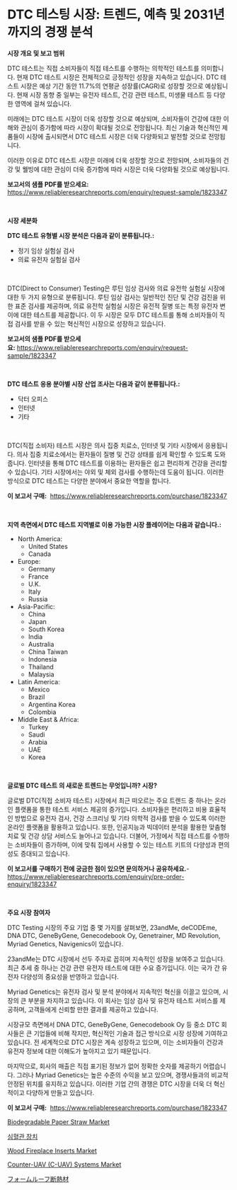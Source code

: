 <p><h1>DTC 테스팅 시장: 트렌드, 예측 및 2031년까지의 경쟁 분석</h1></p><p><strong>시장 개요 및 보고 범위</strong></p>
<p><p>DTC 테스트는 직접 소비자들이 직접 테스트를 수행하는 의학적인 테스트를 의미합니다. 현재 DTC 테스트 시장은 전체적으로 긍정적인 성장을 지속하고 있습니다. DTC 테스트 시장은 예상 기간 동안 11.7%의 연평균 성장률(CAGR)로 성장할 것으로 예상됩니다. 현재 시장 동향 중 일부는 유전자 테스트, 건강 관련 테스트, 미생물 테스트 등 다양한 영역에 걸쳐 있습니다. </p><p>미래에는 DTC 테스트 시장이 더욱 성장할 것으로 예상되며, 소비자들이 건강에 대한 이해와 관심이 증가함에 따라 시장이 확대될 것으로 전망됩니다. 최신 기술과 혁신적인 제품들이 시장에 출시되면서 DTC 테스트 시장은 더욱 다양화되고 발전할 것으로 전망됩니다.</p><p>이러한 이유로 DTC 테스트 시장은 미래에 더욱 성장할 것으로 전망되며, 소비자들의 건강 및 웰빙에 대한 관심이 더욱 증가함에 따라 시장은 더욱 다양화될 것으로 예상됩니다.</p></p>
<p><strong>보고서의 샘플 PDF를 받으세요:</strong> <a href="https://www.reliableresearchreports.com/enquiry/request-sample/1823347">https://www.reliableresearchreports.com/enquiry/request-sample/1823347</a></p>
<p>&nbsp;</p>
<p><strong>시장 세분화</strong></p>
<p><strong>DTC 테스트 유형별 시장 분석은 다음과 같이 분류됩니다.:</strong></p>
<p><ul><li>정기 임상 실험실 검사</li><li>의료 유전자 실험실 검사</li></ul></p>
<p>&nbsp;</p>
<p><p>DTC(Direct to Consumer) Testing은 루틴 임상 검사와 의료 유전학 실험실 시장에 대한 두 가지 유형으로 분류됩니다. 루틴 임상 검사는 일반적인 진단 및 건강 검진을 위한 표준 검사를 제공하며, 의료 유전학 실험실 시장은 유전적 질병 또는 특정 유전자 변이에 대한 테스트를 제공합니다. 이 두 시장은 모두 DTC 테스트를 통해 소비자들이 직접 검사를 받을 수 있는 혁신적인 시장으로 성장하고 있습니다.</p></p>
<p><strong>보고서의 샘플 PDF를 받으세요:</strong>&nbsp;<a href="https://www.reliableresearchreports.com/enquiry/request-sample/1823347">https://www.reliableresearchreports.com/enquiry/request-sample/1823347</a></p>
<p>&nbsp;</p>
<p><strong> DTC 테스트 응용 분야별 시장 산업 조사는 다음과 같이 분류됩니다.:</strong></p>
<p><ul><li>닥터 오피스</li><li>인터넷</li><li>기타</li></ul></p>
<p>&nbsp;</p>
<p><p>DTC(직접 소비자) 테스트 시장은 의사 집중 치료소, 인터넷 및 기타 시장에서 응용됩니다. 의사 집중 치료소에서는 환자들이 질병 및 건강 상태를 쉽게 확인할 수 있도록 도와줍니다. 인터넷을 통해 DTC 테스트를 이용하는 환자들은 쉽고 편리하게 건강을 관리할 수 있습니다. 기타 시장에서는 야외 및 체외 검사를 수행하는데 도움이 됩니다. 이러한 방식으로 DTC 테스트는 다양한 분야에서 중요한 역할을 합니다.</p></p>
<p><strong>이 보고서 구매:</strong>&nbsp; <a href="https://www.reliableresearchreports.com/purchase/1823347">https://www.reliableresearchreports.com/purchase/1823347</a></p>
<p>&nbsp;</p>
<p><strong>지역 측면에서 DTC 테스트 지역별로 이용 가능한 시장 플레이어는 다음과 같습니다.:</strong></p>
<p><ul>
    <li>
        North America:
        <ul>
            <li>United States</li>
            <li>Canada</li>
        </ul>
    </li>
    <li>
        Europe:
        <ul>
            <li>Germany</li>
            <li>France</li>
            <li>U.K.</li>
            <li>Italy</li>
            <li>Russia</li>
        </ul>
    </li>
    <li>
        Asia-Pacific:
        <ul>
            <li>China</li>
            <li>Japan</li>
            <li>South Korea</li>
            <li>India</li>
            <li>Australia</li>
            <li>China Taiwan</li>
            <li>Indonesia</li>
            <li>Thailand</li>
            <li>Malaysia</li>
        </ul>
    </li>
    <li>
        Latin America:
        <ul>
            <li>Mexico</li>
            <li>Brazil</li>
            <li>Argentina Korea</li>
            <li>Colombia</li>
        </ul>
    </li>
    <li>
        Middle East & Africa:
        <ul>
            <li>Turkey</li>
            <li>Saudi</li>
            <li>Arabia</li>
            <li>UAE</li>
            <li>Korea</li>
        </ul>
    </li>
    </ul></p>
<p>&nbsp;</p>
<p><strong>글로벌 DTC 테스트 의 새로운 트렌드는 무엇입니까? 시장?</strong></p>
<p><p>글로벌 DTC(직접 소비자 테스트) 시장에서 최근 떠오르는 주요 트렌드 중 하나는 온라인 플랫폼을 통한 테스트 서비스 제공의 증가입니다. 소비자들은 편리하고 비용 효율적인 방법으로 유전자 검사, 건강 스크리닝 및 기타 의학적 검사를 받을 수 있도록 이러한 온라인 플랫폼을 활용하고 있습니다. 또한, 인공지능과 빅데이터 분석을 활용한 맞춤형 치료 및 건강 상담 서비스도 늘어나고 있습니다. 더불어, 가정에서 직접 테스트를 수행하는 소비자들이 증가하며, 이에 맞춰 집에서 사용할 수 있는 테스트 키트의 다양성과 편의성도 증대되고 있습니다.</p></p>
<p><strong>이 보고서를 구매하기 전에 궁금한 점이 있으면 문의하거나 공유하세요.</strong>- <a href="https://www.reliableresearchreports.com/enquiry/pre-order-enquiry/1823347">https://www.reliableresearchreports.com/enquiry/pre-order-enquiry/1823347</a></p>
<p>&nbsp;</p>
<p><strong>주요 시장 참여자</strong></p>
<p><p>DTC Testing 시장의 주요 기업 중 몇 가지를 살펴보면, 23andMe, deCODEme, DNA DTC, GeneByGene, Genecodebook Oy, Genetrainer, MD Revolution, Myriad Genetics, Navigenics이 있습니다.</p><p>23andMe는 DTC 시장에서 선두 주자로 꼽히며 지속적인 성장을 보여주고 있습니다. 최근 추세 중 하나는 건강 관련 유전자 테스트에 대한 수요 증가입니다. 이는 국가 간 유전자 다양성의 중요성을 반영하고 있습니다.</p><p>Myriad Genetics는 유전자 검사 및 분석 분야에서 지속적인 혁신을 이끌고 있으며, 시장의 큰 부분을 차지하고 있습니다. 이 회사는 임상 검사 및 유전자 테스트 서비스를 제공하며, 고객들에게 신뢰할 만한 결과를 제공하고 있습니다.</p><p>시장규모 측면에서 DNA DTC, GeneByGene, Genecodebook Oy 등 중소 DTC 회사들은 큰 기업들에 비해 작지만, 혁신적인 기술과 접근 방식으로 시장 성장에 기여하고 있습니다. 전 세계적으로 DTC 시장은 계속 성장하고 있으며, 이는 소비자들이 건강과 유전자 정보에 대한 이해도가 높아지고 있기 때문입니다.</p><p>마지막으로, 회사의 매출은 직접 표기된 정보가 없어 정확한 숫자를 제공하기 어렵습니다. 그러나 Myriad Genetics는 높은 수준의 수익을 보고 있으며, 경쟁사들과의 비교적 안정된 위치를 유지하고 있습니다. 이러한 기업 간의 경쟁은 DTC 시장을 더욱 더 혁신적이고 다양하게 만들고 있습니다.</p></p>
<p><strong>이 보고서 구매:</strong>&nbsp;&nbsp;<a href="https://www.reliableresearchreports.com/purchase/1823347">https://www.reliableresearchreports.com/purchase/1823347</a></p>
<p><p><a href="https://github.com/globismark/Market-Research-Report-List-2/blob/main/biodegradable-paper-straw-market.md">Biodegradable Paper Straw Market</a></p><p><a href="https://github.com/vsoq0zknh59/Market-Research-Report-List-1/blob/main/88080734572.md">심혈관 장치</a></p><p><a href="https://view.publitas.com/reportprime-1/global-wood-fireplace-inserts-market-size-and-market-trends-insights-and-projections-from-2024-to-2031/">Wood Fireplace Inserts Market</a></p><p><a href="https://issuu.com/reportprime-2/docs/counter-uav-c-uav-systems-market-size-2030.pptx">Counter-UAV (C-UAV) Systems Market</a></p><p><a href="https://medium.com/@verniebarton2023/%E6%B3%A1%E6%B2%AB%E5%B1%8B%E6%A0%B9%E6%96%AD%E7%86%B1%E6%9D%90%E5%B8%82%E5%A0%B4-%E3%82%BF%E3%82%A4%E3%83%97-%E7%94%A8%E9%80%94-%E5%9C%B0%E7%90%86%E3%81%AB%E3%82%88%E3%82%8B%E5%8C%85%E6%8B%AC%E7%9A%84%E8%A9%95%E4%BE%A1-a801635e22c8">フォームルーフ断熱材</a></p></p>
